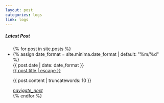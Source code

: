 ```yaml
---
layout: post
categories: logs
link: logs
---
```

<section>
	<h5>Latest Post</h5>
	<ul class="collection">
		{% for post in site.posts %}
		<li class="collection-item avatar">
			{% assign date_format = site.minima.date_format | default: "%m/%d" %}
			<div class="date-post">{{ post.date | date: date_format }}</div>
			<span class="title"><a class="post-link" href="{{ post.url | relative_url }}">{{ post.title | escape }}</a></span>
			<p>
				{{ post.content | truncatewords: 10 }}
			</p>
			<a href="{{ post.url | relative_url }}" class="secondary-content"><i class="material-icons">navigate_next</i></a>
		</li>
		{% endfor %}
	</ul>
</section>